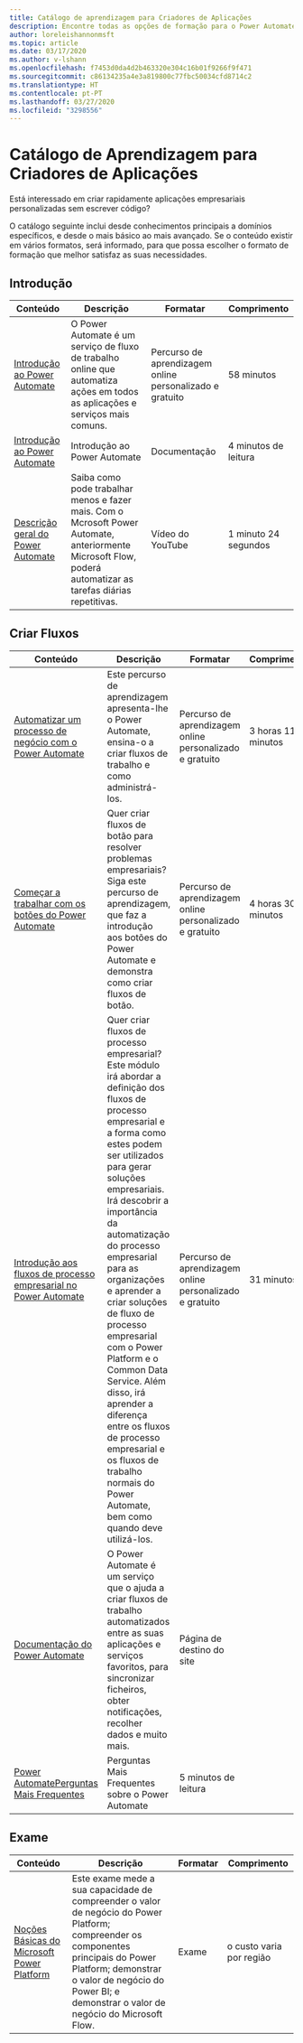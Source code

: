 ```yaml
---
title: Catálogo de aprendizagem para Criadores de Aplicações
description: Encontre todas as opções de formação para o Power Automate
author: loreleishannonmsft
ms.topic: article
ms.date: 03/17/2020
ms.author: v-lshann
ms.openlocfilehash: f7453d0da4d2b463320e304c16b01f9266f9f471
ms.sourcegitcommit: c86134235a4e3a819800c77fbc50034cfd8714c2
ms.translationtype: HT
ms.contentlocale: pt-PT
ms.lasthandoff: 03/27/2020
ms.locfileid: "3298556"
---
```

# <a name="app-maker-learning-catalog"></a>Catálogo de Aprendizagem para Criadores de Aplicações

Está interessado em criar rapidamente aplicações empresariais personalizadas sem escrever código? 

O catálogo seguinte inclui desde conhecimentos principais a domínios específicos, e desde o mais básico ao mais avançado. Se o conteúdo existir em vários formatos, será informado, para que possa escolher o formato de formação que melhor satisfaz as suas necessidades. 

## <a name="get-started"></a>Introdução<a name="get-started"></a>
| Conteúdo   | Descrição  | Formatar  | Comprimento    |
|------------------------------------------------------------------------------------------------------------------------------------------------------------------------------------|--------------------------------------------------------------------------------------------------------------------------------------------------------------------------------------------------------------------------------------------------------------------------------------------------------------------------------------------------------------------------------------------------------------------------|---------------------------------------|-----------|
| [Introdução ao Power Automate](https://docs.microsoft.com/learn/modules/get-started-flows/) | O Power Automate é um serviço de fluxo de trabalho online que automatiza ações em todos as aplicações e serviços mais comuns.                                                   | Percurso de aprendizagem online personalizado e gratuito | 58 minutos        |
| [Introdução ao Power Automate](https://docs.microsoft.com/power-automate/getting-started)   | Introdução ao Power Automate   | Documentação                         | 4 minutos de leitura |
| [Descrição geral do Power Automate](https://www.youtube.com/watch?v=hCuxuUaGC6Y)                      | Saiba como pode trabalhar menos e fazer mais. Com o Mcrosoft Power Automate, anteriormente Microsoft Flow, poderá automatizar as tarefas diárias repetitivas. | Vídeo do YouTube                         | 1 minuto 24 segundos      |
## <a name="create-flows"></a>Criar Fluxos<a name="create-flows"></a>
| Conteúdo   | Descrição  | Formatar  | Comprimento    |
|------------------------------------------------------------------------------------------------------------------------------------------------------------------------------------|--------------------------------------------------------------------------------------------------------------------------------------------------------------------------------------------------------------------------------------------------------------------------------------------------------------------------------------------------------------------------------------------------------------------------|---------------------------------------|-----------|
| [Automatizar um processo de negócio com o Power Automate](https://docs.microsoft.com/learn/paths/automate-process-power-automate/) | Este percurso de aprendizagem apresenta-lhe o Power Automate, ensina-o a criar fluxos de trabalho e como administrá-los.  | Percurso de aprendizagem online personalizado e gratuito | 3 horas 11 minutos |
| [Começar a trabalhar com os botões do Power Automate](https://docs.microsoft.com/learn/paths/get-started-power-automate-buttons/)       | Quer criar fluxos de botão para resolver problemas empresariais? Siga este percurso de aprendizagem, que faz a introdução aos botões do Power Automate e demonstra como criar fluxos de botão.                   | Percurso de aprendizagem online personalizado e gratuito | 4 horas 30 minutos |
| [Introdução aos fluxos de processo empresarial no Power Automate](https://docs.microsoft.com/learn/modules/intro-business-process-flows/)    |Quer criar fluxos de processo empresarial? Este módulo irá abordar a definição dos fluxos de processo empresarial e a forma como estes podem ser utilizados para gerar soluções empresariais. Irá descobrir a importância da automatização do processo empresarial para as organizações e aprender a criar soluções de fluxo de processo empresarial com o Power Platform e o Common Data Service. Além disso, irá aprender a diferença entre os fluxos de processo empresarial e os fluxos de trabalho normais do Power Automate, bem como quando deve utilizá-los.|  Percurso de aprendizagem online personalizado e gratuito|  31 minutos |
| [Documentação do Power Automate](https://docs.microsoft.com/power-automate/) | O Power Automate é um serviço que o ajuda a criar fluxos de trabalho automatizados entre as suas aplicações e serviços favoritos, para sincronizar ficheiros, obter notificações, recolher dados e muito mais. | Página de destino do site                  |                    |
| [Power AutomatePerguntas Mais Frequentes](https://docs.microsoft.com/power-automate/frequently-asked-questions)           | Perguntas Mais Frequentes sobre o Power Automate   | 5 minutos de leitura  |
## <a name="exam"></a>Exame<a name="exam"></a>
| Conteúdo   | Descrição  | Formatar  | Comprimento    |
|------------------------------------------------------------------------------------------------------------------------------------------------------------------------------------|--------------------------------------------------------------------------------------------------------------------------------------------------------------------------------------------------------------------------------------------------------------------------------------------------------------------------------------------------------------------------------------------------------------------------|---------------------------------------|-----------|
| [Noções Básicas do Microsoft Power Platform](https://docs.microsoft.com/learn/certifications/exams/pl-900) |Este exame mede a sua capacidade de compreender o valor de negócio do Power Platform; compreender os componentes principais do Power Platform; demonstrar o valor de negócio do Power BI; e demonstrar o valor de negócio do Microsoft Flow.    |Exame | o custo varia por região |
